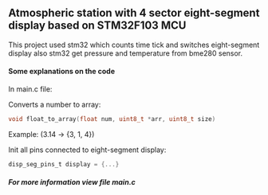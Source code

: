 ## Atmospheric station with 4 sector eight-segment display based on STM32F103 MCU

This project used stm32 which counts time tick and switches eight-segment display also stm32 get pressure and temperature from bme280 sensor.

#### Some explanations on the code

In main.c file:

Converts a number to array:

```c
void float_to_array(float num, uint8_t *arr, uint8_t size)
```

Example: (3.14 -> {3, 1, 4})

Init all pins connected to eight-segment display:

```c
disp_seg_pins_t display = {...}
```

##### For more information view file main.c